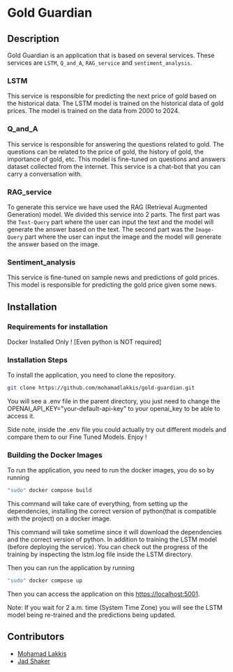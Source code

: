 # Gold Guardian

## Description

Gold Guardian is an application that is based on several services. These services are `LSTM`, `Q_and_A`, `RAG_service` and `sentiment_analysis`.

### LSTM

This service is responsible for predicting the next price of gold based on the historical data. The LSTM model is trained on the historical data of gold prices. The model is trained on the data from 2000 to 2024.

### Q_and_A

This service is responsible for answering the questions related to gold. The questions can be related to the price of gold, the history of gold, the importance of gold, etc. This model is fine-tuned on questions and answers dataset collected from the internet. This service is a chat-bot that you can carry a conversation with.

### RAG_service

To generate this service we have used the RAG (Retrieval Augmented Generation) model. We divided this service into 2 parts. The first part was the `Text-Query` part where the user can input the text and the model will generate the answer based on the text. The second part was the `Image-Query` part where the user can input the image and the model will generate the answer based on the image.

### Sentiment_analysis

This service is fine-tuned on sample news and predictions of gold prices. This model is responsible for predicting the gold price given some news.


## Installation

### Requirements for installation 
Docker Installed Only ! [Even python is NOT required]

### Installation Steps

To install the application, you need to clone the repository.

```bash
git clone https://github.com/mohamadlakkis/gold-guardian.git
```

You will see a .env file in the parent directory, you just need to change the OPENAI_API_KEY="your-default-api-key" to your openai_key to be able to access it. 

Side note, inside the .env file you could actually try out different models and compare them to our Fine Tuned Models. Enjoy !

### Building the Docker Images

To run the application, you need to run the docker images, you do so by running

```bash
"sudo" docker compose build
```
This command will take care of everything, from setting up the dependencies, installing the correct version of python(that is compatible with the project) on a docker image. 

This command will take sometime since it will download the dependencies and the correct version of python. In addition to training the LSTM model (before deploying the service).
You can check out the progress of the training by inspecting the lstm.log file inside the LSTM directory.

Then you can run the application by running

```bash
"sudo" docker compose up
```

Then you can access the application on this [https://localhost:5001](http://localhost:5001).

Note: If you wait for 2 a.m. time (System Time Zone) you will see the LSTM model being re-trained and the predictions being updated.


## Contributors

- [Mohamad Lakkis](https://github.com/mohamadlakkis)
- [Jad Shaker](https://github.com/jadshaker)
